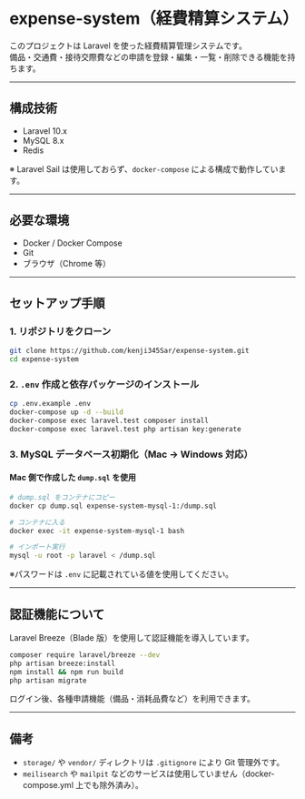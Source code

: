 # expense-system（経費精算システム）

このプロジェクトは Laravel を使った経費精算管理システムです。  
備品・交通費・接待交際費などの申請を登録・編集・一覧・削除できる機能を持ちます。

---

## 構成技術

-   Laravel 10.x
-   MySQL 8.x
-   Redis

※ Laravel Sail は使用しておらず、`docker-compose` による構成で動作しています。

---

## 必要な環境

-   Docker / Docker Compose
-   Git
-   ブラウザ（Chrome 等）

---

## セットアップ手順

### 1. リポジトリをクローン

```bash
git clone https://github.com/kenji345Sar/expense-system.git
cd expense-system
```

### 2. `.env` 作成と依存パッケージのインストール

```bash
cp .env.example .env
docker-compose up -d --build
docker-compose exec laravel.test composer install
docker-compose exec laravel.test php artisan key:generate
```

### 3. MySQL データベース初期化（Mac → Windows 対応）

#### Mac 側で作成した `dump.sql` を使用

```bash
# dump.sql をコンテナにコピー
docker cp dump.sql expense-system-mysql-1:/dump.sql

# コンテナに入る
docker exec -it expense-system-mysql-1 bash

# インポート実行
mysql -u root -p laravel < /dump.sql
```

※パスワードは `.env` に記載されている値を使用してください。

---

## 認証機能について

Laravel Breeze（Blade 版）を使用して認証機能を導入しています。

```bash
composer require laravel/breeze --dev
php artisan breeze:install
npm install && npm run build
php artisan migrate
```

ログイン後、各種申請機能（備品・消耗品費など）を利用できます。

---

## 備考

-   `storage/` や `vendor/` ディレクトリは `.gitignore` により Git 管理外です。
-   `meilisearch` や `mailpit` などのサービスは使用していません（docker-compose.yml 上でも除外済み）。
